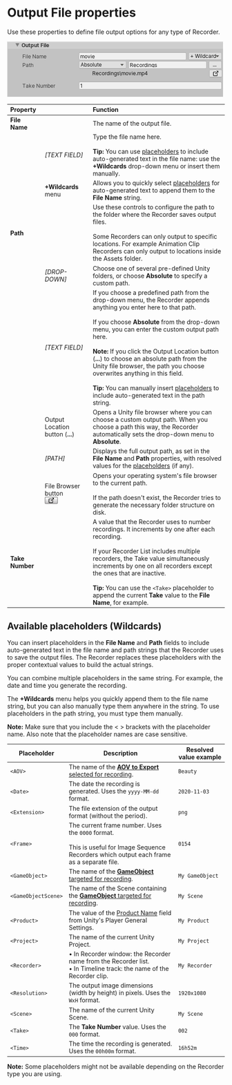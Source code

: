 # Output File properties

Use these properties to define file output options for any type of Recorder.

![](Images/OutputFileProperties.png)

|Property||Function|
|:---|:---|:---|
| **File Name** || The name of the output file. |
|   | _[TEXT FIELD]_ | Type the file name here.<br /><br />**Tip:** You can use [placeholders](#available-placeholders) to include auto-generated text in the file name: use the **+Wildcards** drop-down menu or insert them manually. |
|   | **+Wildcards** menu | Allows you to quickly select [placeholders](#available-placeholders) for auto-generated text to append them to the **File Name** string. |
| **Path** ||Use these controls to configure the path to the folder where the Recorder saves output files.<br/><br/>Some Recorders can only output to specific locations. For example Animation Clip Recorders can only output to locations inside the Assets folder.|
|   | _[DROP-DOWN]_ |  Choose one of several pre-defined Unity folders, or choose **Absolute** to specify a custom path. |
|   | _[TEXT FIELD]_ | If you choose a predefined path from the drop-down menu, the Recorder appends anything you enter here to that path.<br/><br/>If you choose **Absolute** from the drop-down menu, you can enter the custom output path here. <br/><br/>**Note:** If you click the Output Location button (**...**) to choose an absolute path from the Unity file browser, the path you choose overwrites anything in this field.<br /><br />**Tip:** You can manually insert [placeholders](#available-placeholders) to include auto-generated text in the path string. |
|   | Output Location button (**...**) | Opens a Unity file browser where you can choose a custom output path. When you choose a path this way, the Recorder automatically sets the drop-down menu to **Absolute**. |
|   | _[PATH]_ | Displays the full output path, as set in the **File Name** and **Path** properties, with resolved values for the [placeholders](#available-placeholders) (if any). |
|   | File Browser button <br/>![](Images/RecorderReveal.png)  | Opens your operating system's file browser to the current path.<br /><br />If the path doesn't exist, the Recorder tries to generate the necessary folder structure on disk. |
| **Take Number** || A value that the Recorder uses to number recordings. It increments by one after each recording.<br/><br/>If your Recorder List includes multiple recorders, the Take value simultaneously increments by one on all recorders except the ones that are inactive.<br/><br/>**Tip:** You can use the `<Take>` placeholder to append the current **Take** value to the **File Name**, for example. |

<a name="available-placeholders"></a>
## Available placeholders (Wildcards)

You can insert placeholders in the **File Name** and **Path** fields to include auto-generated text in the file name and path strings that the Recorder uses to save the output files. The Recorder replaces these placeholders with the proper contextual values to build the actual strings.

You can combine multiple placeholders in the same string. For example, the date and time you generate the recording.

The **+Wildcards** menu helps you quickly append them to the file name string, but you can also manually type them anywhere in the string. To use placeholders in the path string, you must type them manually.

**Note:** Make sure that you include the \< \> brackets with the placeholder name. Also note that the placeholder names are case sensitive.

| Placeholder | Description | Resolved value example |
|--|--|--|
| `<AOV>` | The name of the [**AOV to Export** selected for recording](RecorderAOV.md#aov-to-export). | `Beauty` |
| `<Date>` | The date the recording is generated. Uses the `yyyy-MM-dd` format. | `2020-11-03` |
| `<Extension>` | The file extension of the output format (without the period). | `png` |
| `<Frame>` | The current frame number. Uses the `0000` format.<br/><br/>This is useful for Image Sequence Recorders which output each frame as a separate file. | `0154` |
| `<GameObject>` | The name of the [**GameObject** targeted for recording](RecorderAnimation.md#capture). | `My GameObject` |
| `<GameObjectScene>` | The name of the Scene containing the [**GameObject** targeted for recording](RecorderAnimation.md#capture). | `My Scene` |
| `<Product>` | The value of the [Product Name](https://docs.unity3d.com/Manual/class-PlayerSettings.html#ProductName) field from Unity's Player General Settings. | `My Product` |
| `<Project>` | The name of the current Unity Project.  | `My Project` |
| `<Recorder>` | • In Recorder window: the Recorder name from the Recorder list.<br />• In Timeline track: the name of the Recorder clip. | `My Recorder` |
| `<Resolution>` | The output image dimensions (width by height) in pixels. Uses the `WxH` format. | `1920x1080` |
| `<Scene>` | The name of the current Unity Scene. | `My Scene` |
| `<Take>` | The **Take Number** value. Uses the `000` format.  | `002` |
| `<Time>` | The time the recording is generated. Uses the `00h00m` format. | `16h52m` |

**Note:** Some placeholders might not be available depending on the Recorder type you are using.
